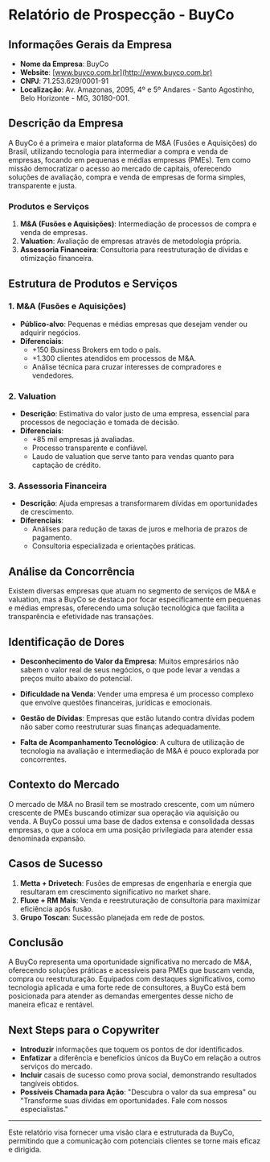# Relatório de Prospecção - BuyCo

## Informações Gerais da Empresa

- **Nome da Empresa**: BuyCo
- **Website**: [www.buyco.com.br](http://www.buyco.com.br)
- **CNPJ**: 71.253.629/0001-91
- **Localização**: Av. Amazonas, 2095, 4º e 5º Andares - Santo Agostinho, Belo Horizonte - MG, 30180-001.

## Descrição da Empresa

A BuyCo é a primeira e maior plataforma de M&A (Fusões e Aquisições) do Brasil, utilizando tecnologia para intermediar a compra e venda de empresas, focando em pequenas e médias empresas (PMEs). Tem como missão democratizar o acesso ao mercado de capitais, oferecendo soluções de avaliação, compra e venda de empresas de forma simples, transparente e justa.

### Produtos e Serviços

1. **M&A (Fusões e Aquisições)**: Intermediação de processos de compra e venda de empresas. 
2. **Valuation**: Avaliação de empresas através de metodologia própria.
3. **Assessoria Financeira**: Consultoria para reestruturação de dívidas e otimização financeira.

## Estrutura de Produtos e Serviços

### 1. M&A (Fusões e Aquisições)

- **Público-alvo**: Pequenas e médias empresas que desejam vender ou adquirir negócios.
- **Diferenciais**:
  - +150 Business Brokers em todo o país.
  - +1.300 clientes atendidos em processos de M&A.
  - Análise técnica para cruzar interesses de compradores e vendedores.

### 2. Valuation

- **Descrição**: Estimativa do valor justo de uma empresa, essencial para processos de negociação e tomada de decisão.
- **Diferenciais**:
  - +85 mil empresas já avaliadas.
  - Processo transparente e confiável.
  - Laudo de valuation que serve tanto para vendas quanto para captação de crédito.

### 3. Assessoria Financeira

- **Descrição**: Ajuda empresas a transformarem dívidas em oportunidades de crescimento.
- **Diferenciais**:
  - Análises para redução de taxas de juros e melhoria de prazos de pagamento.
  - Consultoria especializada e orientações práticas.

## Análise da Concorrência

Existem diversas empresas que atuam no segmento de serviços de M&A e valuation, mas a BuyCo se destaca por focar especificamente em pequenas e médias empresas, oferecendo uma solução tecnológica que facilita a transparência e efetividade nas transações.

## Identificação de Dores

- **Desconhecimento do Valor da Empresa**: Muitos empresários não sabem o valor real de seus negócios, o que pode levar a vendas a preços muito abaixo do potencial.
  
- **Dificuldade na Venda**: Vender uma empresa é um processo complexo que envolve questões financeiras, jurídicas e emocionais.

- **Gestão de Dívidas**: Empresas que estão lutando contra dívidas podem não saber como reestruturar suas finanças adequadamente.

- **Falta de Acompanhamento Tecnológico**: A cultura de utilização de tecnologia na avaliação e intermediação de M&A é pouco explorada por concorrentes.

## Contexto do Mercado

O mercado de M&A no Brasil tem se mostrado crescente, com um número crescente de PMEs buscando otimizar sua operação via aquisição ou venda. A BuyCo possui uma base de dados extensa e consolidada dessas empresas, o que a coloca em uma posição privilegiada para atender essa denominada expansão.

## Casos de Sucesso

1. **Metta + Drivetech**: Fusões de empresas de engenharia e energia que resultaram em crescimento significativo no market share.
2. **Fluxe + RM Mais**: Venda e reestruturação de consultoria para maximizar eficiência após fusão.
3. **Grupo Toscan**: Sucessão planejada em rede de postos.

## Conclusão

A BuyCo representa uma oportunidade significativa no mercado de M&A, oferecendo soluções práticas e acessíveis para PMEs que buscam venda, compra ou reestruturação. Equipados com destaques significativos, como tecnologia aplicada e uma forte rede de consultores, a BuyCo está bem posicionada para atender as demandas emergentes desse nicho de maneira eficaz e rentável.

## Next Steps para o Copywriter

- **Introduzir** informações que toquem os pontos de dor identificados.
- **Enfatizar** a diferência e benefícios únicos da BuyCo em relação a outros serviços do mercado.
- **Incluir** casais de sucesso como prova social, demonstrando resultados tangíveis obtidos.
- **Possíveis Chamada para Ação**: "Descubra o valor da sua empresa" ou "Transforme suas dívidas em oportunidades. Fale com nossos especialistas."

---

Este relatório visa fornecer uma visão clara e estruturada da BuyCo, permitindo que a comunicação com potenciais clientes se torne mais eficaz e dirigida.